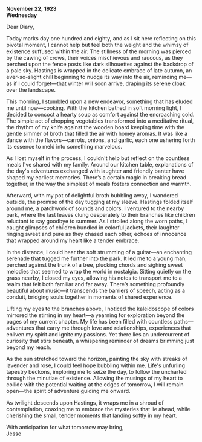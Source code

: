 
**November 22, 1923**  
**Wednesday**  

Dear Diary,

Today marks day one hundred and eighty, and as I sit here reflecting on this pivotal moment, I cannot help but feel both the weight and the whimsy of existence suffused within the air. The stillness of the morning was pierced by the cawing of crows, their voices mischievous and raucous, as they perched upon the fence posts like dark silhouettes against the backdrop of a pale sky. Hastings is wrapped in the delicate embrace of late autumn, an ever-so-slight chill beginning to nudge its way into the air, reminding me—as if I could forget—that winter will soon arrive, draping its serene cloak over the landscape.

This morning, I stumbled upon a new endeavor, something that has eluded me until now—cooking. With the kitchen bathed in soft morning light, I decided to concoct a hearty soup as comfort against the encroaching cold. The simple act of chopping vegetables transformed into a meditative ritual, the rhythm of my knife against the wooden board keeping time with the gentle simmer of broth that filled the air with homey aromas. It was like a dance with the flavors—carrots, onions, and garlic, each one ushering forth its essence to meld into something marvelous. 

As I lost myself in the process, I couldn't help but reflect on the countless meals I've shared with my family. Around our kitchen table, explanations of the day's adventures exchanged with laughter and friendly banter have shaped my earliest memories. There’s a certain magic in breaking bread together, in the way the simplest of meals fosters connection and warmth. 

Afterward, with my pot of delightful broth bubbling away, I wandered outside, the promise of the day tugging at my sleeve. Hastings folded itself around me, a patchwork of sounds and colors. I ventured to the nearby park, where the last leaves clung desperately to their branches like children reluctant to say goodbye to summer. As I strolled along the worn paths, I caught glimpses of children bundled in colorful jackets, their laughter ringing sweet and pure as they chased each other, echoes of innocence that wrapped around my heart like a tender embrace.

In the distance, I could hear the soft strumming of a guitar—an enchanting serenade that tugged me further into the park. It led me to a young man, perched against the trunk of a tree, plucking chords and sighing sweet melodies that seemed to wrap the world in nostalgia. Sitting quietly on the grass nearby, I closed my eyes, allowing his notes to transport me to a realm that felt both familiar and far away. There’s something profoundly beautiful about music—it transcends the barriers of speech, acting as a conduit, bridging souls together in moments of shared experience.

Lifting my eyes to the branches above, I noticed the kaleidoscope of colors mirrored the stirring in my heart—a yearning for exploration beyond the pages of my current chapter. My life has been filled with countless paths—adventures that carry me through love and relationships, experiences that enliven my spirit and ignite my passions. Yet there lies an undercurrent of curiosity that stirs beneath, a whispering reminder of dreams brimming just beyond my reach.

As the sun stretched toward the horizon, painting the sky with streaks of lavender and rose, I could feel hope bubbling within me. Life's unfurling tapestry beckons, imploring me to seize the day, to follow the uncharted through the minutiae of existence. Allowing the musings of my heart to collide with the potential waiting at the edges of tomorrow, I will remain open—the spirit of adventure guiding me onward.

As twilight descends upon Hastings, it wraps me in a shroud of contemplation, coaxing me to embrace the mysteries that lie ahead, while cherishing the small, tender moments that landing softly in my heart. 

With anticipation for what tomorrow may bring,  
Jesse
